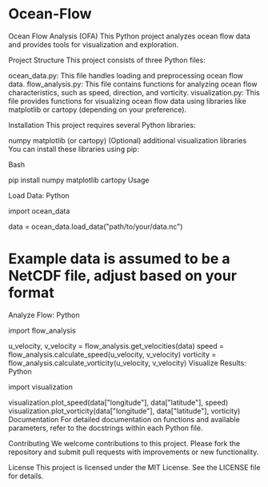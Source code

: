 # Ocean-Flow

Ocean Flow Analysis (OFA)
This Python project analyzes ocean flow data and provides tools for visualization and exploration.

Project Structure
This project consists of three Python files:

ocean_data.py: This file handles loading and preprocessing ocean flow data.
flow_analysis.py: This file contains functions for analyzing ocean flow characteristics, such as speed, direction, and vorticity.
visualization.py: This file provides functions for visualizing ocean flow data using libraries like matplotlib or cartopy (depending on your preference).


Installation
This project requires several Python libraries:

numpy
matplotlib (or cartopy)
(Optional) additional visualization libraries
You can install these libraries using pip:

Bash

pip install numpy matplotlib cartopy
Usage


Load Data:
Python

import ocean_data

data = ocean_data.load_data("path/to/your/data.nc")

# Example data is assumed to be a NetCDF file, adjust based on your format
Analyze Flow:
Python

import flow_analysis

u_velocity, v_velocity = flow_analysis.get_velocities(data)
speed = flow_analysis.calculate_speed(u_velocity, v_velocity)
vorticity = flow_analysis.calculate_vorticity(u_velocity, v_velocity)
Visualize Results:
Python

import visualization

visualization.plot_speed(data["longitude"], data["latitude"], speed)
visualization.plot_vorticity(data["longitude"], data["latitude"], vorticity)
Documentation
For detailed documentation on functions and available parameters, refer to the docstrings within each Python file.

Contributing
We welcome contributions to this project. Please fork the repository and submit pull requests with improvements or new functionality.

License
This project is licensed under the MIT License. See the LICENSE file for details.